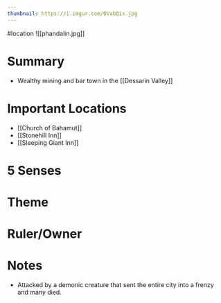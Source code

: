 ```yaml
---
thumbnail: https://i.imgur.com/OVabQis.jpg
---
```

#location
![[phandalin.jpg]]

# Summary
- Wealthy mining and bar town in the [[Dessarin Valley]]

# Important Locations
- [[Church of Bahamut]]
- [[Stonehill Inn]]
- [[Sleeping Giant Inn]]

# 5 Senses
# Theme
# Ruler/Owner
# Notes
- Attacked by a demonic creature that sent the entire city into a frenzy and many died.
